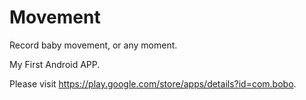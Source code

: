 Movement
========

Record baby movement, or any moment.

My First Android APP.

Please visit https://play.google.com/store/apps/details?id=com.bobo.
